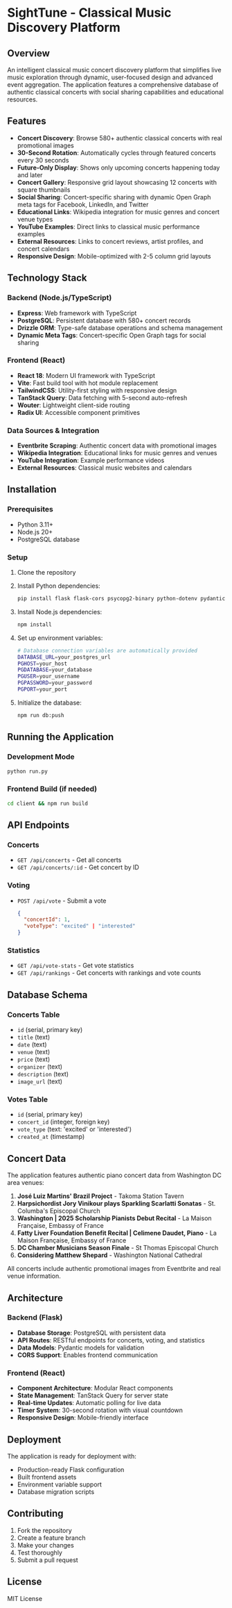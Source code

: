 # SightTune - Classical Music Discovery Platform

## Overview
An intelligent classical music concert discovery platform that simplifies live music exploration through dynamic, user-focused design and advanced event aggregation. The application features a comprehensive database of authentic classical concerts with social sharing capabilities and educational resources.

## Features
- **Concert Discovery**: Browse 580+ authentic classical concerts with real promotional images
- **30-Second Rotation**: Automatically cycles through featured concerts every 30 seconds
- **Future-Only Display**: Shows only upcoming concerts happening today and later
- **Concert Gallery**: Responsive grid layout showcasing 12 concerts with square thumbnails
- **Social Sharing**: Concert-specific sharing with dynamic Open Graph meta tags for Facebook, LinkedIn, and Twitter
- **Educational Links**: Wikipedia integration for music genres and concert venue types
- **YouTube Examples**: Direct links to classical music performance examples
- **External Resources**: Links to concert reviews, artist profiles, and concert calendars
- **Responsive Design**: Mobile-optimized with 2-5 column grid layouts

## Technology Stack

### Backend (Node.js/TypeScript)
- **Express**: Web framework with TypeScript
- **PostgreSQL**: Persistent database with 580+ concert records
- **Drizzle ORM**: Type-safe database operations and schema management
- **Dynamic Meta Tags**: Concert-specific Open Graph tags for social sharing

### Frontend (React)
- **React 18**: Modern UI framework with TypeScript
- **Vite**: Fast build tool with hot module replacement
- **TailwindCSS**: Utility-first styling with responsive design
- **TanStack Query**: Data fetching with 5-second auto-refresh
- **Wouter**: Lightweight client-side routing
- **Radix UI**: Accessible component primitives

### Data Sources & Integration
- **Eventbrite Scraping**: Authentic concert data with promotional images
- **Wikipedia Integration**: Educational links for music genres and venues
- **YouTube Integration**: Example performance videos
- **External Resources**: Classical music websites and calendars

## Installation

### Prerequisites
- Python 3.11+
- Node.js 20+
- PostgreSQL database

### Setup
1. Clone the repository
2. Install Python dependencies:
   ```bash
   pip install flask flask-cors psycopg2-binary python-dotenv pydantic
   ```

3. Install Node.js dependencies:
   ```bash
   npm install
   ```

4. Set up environment variables:
   ```bash
   # Database connection variables are automatically provided
   DATABASE_URL=your_postgres_url
   PGHOST=your_host
   PGDATABASE=your_database
   PGUSER=your_username
   PGPASSWORD=your_password
   PGPORT=your_port
   ```

5. Initialize the database:
   ```bash
   npm run db:push
   ```

## Running the Application

### Development Mode
```bash
python run.py
```

### Frontend Build (if needed)
```bash
cd client && npm run build
```

## API Endpoints

### Concerts
- `GET /api/concerts` - Get all concerts
- `GET /api/concerts/:id` - Get concert by ID

### Voting
- `POST /api/vote` - Submit a vote
  ```json
  {
    "concertId": 1,
    "voteType": "excited" | "interested"
  }
  ```

### Statistics
- `GET /api/vote-stats` - Get vote statistics
- `GET /api/rankings` - Get concerts with rankings and vote counts

## Database Schema

### Concerts Table
- `id` (serial, primary key)
- `title` (text)
- `date` (text)
- `venue` (text)
- `price` (text)
- `organizer` (text)
- `description` (text)
- `image_url` (text)

### Votes Table
- `id` (serial, primary key)
- `concert_id` (integer, foreign key)
- `vote_type` (text: 'excited' or 'interested')
- `created_at` (timestamp)

## Concert Data
The application features authentic piano concert data from Washington DC area venues:

1. **José Luiz Martins' Brazil Project** - Takoma Station Tavern
2. **Harpsichordist Jory Vinikour plays Sparkling Scarlatti Sonatas** - St. Columba's Episcopal Church
3. **Washington | 2025 Scholarship Pianists Debut Recital** - La Maison Française, Embassy of France
4. **Fatty Liver Foundation Benefit Recital | Celimene Daudet, Piano** - La Maison Française, Embassy of France
5. **DC Chamber Musicians Season Finale** - St Thomas Episcopal Church
6. **Considering Matthew Shepard** - Washington National Cathedral

All concerts include authentic promotional images from Eventbrite and real venue information.

## Architecture

### Backend (Flask)
- **Database Storage**: PostgreSQL with persistent data
- **API Routes**: RESTful endpoints for concerts, voting, and statistics
- **Data Models**: Pydantic models for validation
- **CORS Support**: Enables frontend communication

### Frontend (React)
- **Component Architecture**: Modular React components
- **State Management**: TanStack Query for server state
- **Real-time Updates**: Automatic polling for live data
- **Timer System**: 30-second rotation with visual countdown
- **Responsive Design**: Mobile-friendly interface

## Deployment
The application is ready for deployment with:
- Production-ready Flask configuration
- Built frontend assets
- Environment variable support
- Database migration scripts

## Contributing
1. Fork the repository
2. Create a feature branch
3. Make your changes
4. Test thoroughly
5. Submit a pull request

## License
MIT License
